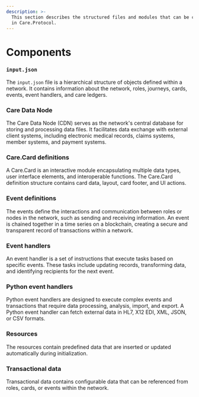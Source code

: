 ```yaml
---
description: >-
  This section describes the structured files and modules that can be configured
  in Care.Protocol.
---
```


# Components

### `input.json`

The `input.json` file is a hierarchical structure of objects defined within a network. It contains information about the network, roles, journeys, cards, events, event handlers, and care ledgers.

### Care Data Node

The Care Data Node (CDN) serves as the network's central database for storing and processing data files. It facilitates data exchange with external client systems, including electronic medical records, claims systems, member systems, and payment systems.

### Care.Card definitions

A Care.Card is an interactive module encapsulating multiple data types, user interface elements, and interoperable functions. The Care.Card definition structure contains card data, layout, card footer, and UI actions.

### Event definitions

The events define the interactions and communication between roles or nodes in the network, such as sending and receiving information. An event is chained together in a time series on a blockchain, creating a secure and transparent record of transactions within a network.

### Event handlers

An event handler is a set of instructions that execute tasks based on specific events. These tasks include updating records, transforming data, and identifying recipients for the next event.

### Python event handlers

Python event handlers are designed to execute complex events and transactions that require data processing, analysis, import, and export. A Python event handler can fetch external data in HL7, X12 EDI, XML, JSON, or CSV formats.

### Resources

The resources contain predefined data that are inserted or updated automatically during initialization.&#x20;

### Transactional data

Transactional data contains configurable data that can be referenced from roles, cards, or events within the network.
